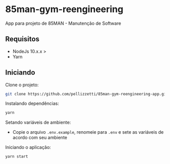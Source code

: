 # 85man-gym-reengineering

App para projeto de 85MAN - Manutenção de Software

## Requisitos

- NodeJs 10.x.x >
- Yarn

## Iniciando

Clone o projeto:

```sh
git clone https://github.com/pellizzetti/85man-gym-reengineering-app.git && cd 85man-gym-reengineering-app
```

Instalando dependências:

```sh
yarn
```

Setando variáveis de ambiente:

- Copie o arquivo `.env.example`, renomeie para `.env` e sete as variáveis de acordo com seu ambiente

Iniciando o aplicação:

```sh
yarn start
```
